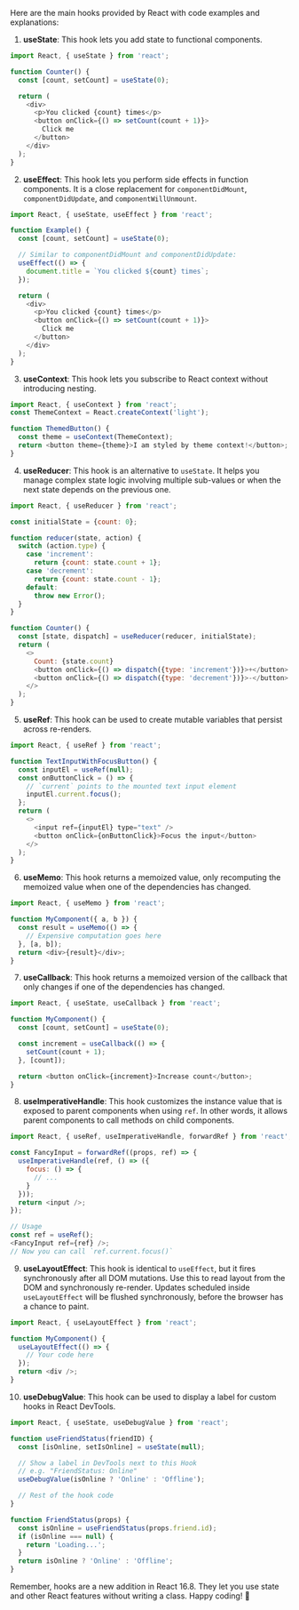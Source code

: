 Here are the main hooks provided by React with code examples and explanations:

1. **useState**: This hook lets you add state to functional components.

```javascript
import React, { useState } from 'react';

function Counter() {
  const [count, setCount] = useState(0);

  return (
    <div>
      <p>You clicked {count} times</p>
      <button onClick={() => setCount(count + 1)}>
        Click me
      </button>
    </div>
  );
}
```

2. **useEffect**: This hook lets you perform side effects in function components. It is a close replacement for `componentDidMount`, `componentDidUpdate`, and `componentWillUnmount`.

```javascript
import React, { useState, useEffect } from 'react';

function Example() {
  const [count, setCount] = useState(0);

  // Similar to componentDidMount and componentDidUpdate:
  useEffect(() => {
    document.title = `You clicked ${count} times`;
  });

  return (
    <div>
      <p>You clicked {count} times</p>
      <button onClick={() => setCount(count + 1)}>
        Click me
      </button>
    </div>
  );
}
```

3. **useContext**: This hook lets you subscribe to React context without introducing nesting.

```javascript
import React, { useContext } from 'react';
const ThemeContext = React.createContext('light');

function ThemedButton() {
  const theme = useContext(ThemeContext);
  return <button theme={theme}>I am styled by theme context!</button>;
}
```

4. **useReducer**: This hook is an alternative to `useState`. It helps you manage complex state logic involving multiple sub-values or when the next state depends on the previous one.

```javascript
import React, { useReducer } from 'react';

const initialState = {count: 0};

function reducer(state, action) {
  switch (action.type) {
    case 'increment':
      return {count: state.count + 1};
    case 'decrement':
      return {count: state.count - 1};
    default:
      throw new Error();
  }
}

function Counter() {
  const [state, dispatch] = useReducer(reducer, initialState);
  return (
    <>
      Count: {state.count}
      <button onClick={() => dispatch({type: 'increment'})}>+</button>
      <button onClick={() => dispatch({type: 'decrement'})}>-</button>
    </>
  );
}
```

5. **useRef**: This hook can be used to create mutable variables that persist across re-renders.

```javascript
import React, { useRef } from 'react';

function TextInputWithFocusButton() {
  const inputEl = useRef(null);
  const onButtonClick = () => {
    // `current` points to the mounted text input element
    inputEl.current.focus();
  };
  return (
    <>
      <input ref={inputEl} type="text" />
      <button onClick={onButtonClick}>Focus the input</button>
    </>
  );
}
```

6. **useMemo**: This hook returns a memoized value, only recomputing the memoized value when one of the dependencies has changed.

```javascript
import React, { useMemo } from 'react';

function MyComponent({ a, b }) {
  const result = useMemo(() => {
    // Expensive computation goes here
  }, [a, b]);
  return <div>{result}</div>;
}
```

7. **useCallback**: This hook returns a memoized version of the callback that only changes if one of the dependencies has changed.

```javascript
import React, { useState, useCallback } from 'react';

function MyComponent() {
  const [count, setCount] = useState(0);

  const increment = useCallback(() => {
    setCount(count + 1);
  }, [count]);

  return <button onClick={increment}>Increase count</button>;
}
```

8. **useImperativeHandle**: This hook customizes the instance value that is exposed to parent components when using `ref`. In other words, it allows parent components to call methods on child components.

```javascript
import React, { useRef, useImperativeHandle, forwardRef } from 'react';

const FancyInput = forwardRef((props, ref) => {
  useImperativeHandle(ref, () => ({
    focus: () => {
      // ...
    }
  }));
  return <input />;
});

// Usage
const ref = useRef();
<FancyInput ref={ref} />;
// Now you can call `ref.current.focus()`
```

9. **useLayoutEffect**: This hook is identical to `useEffect`, but it fires synchronously after all DOM mutations. Use this to read layout from the DOM and synchronously re-render. Updates scheduled inside `useLayoutEffect` will be flushed synchronously, before the browser has a chance to paint.

```javascript
import React, { useLayoutEffect } from 'react';

function MyComponent() {
  useLayoutEffect(() => {
    // Your code here
  });
  return <div />;
}
```

10. **useDebugValue**: This hook can be used to display a label for custom hooks in React DevTools.

```javascript
import React, { useState, useDebugValue } from 'react';

function useFriendStatus(friendID) {
  const [isOnline, setIsOnline] = useState(null);

  // Show a label in DevTools next to this Hook
  // e.g. "FriendStatus: Online"
  useDebugValue(isOnline ? 'Online' : 'Offline');

  // Rest of the hook code
}

function FriendStatus(props) {
  const isOnline = useFriendStatus(props.friend.id);
  if (isOnline === null) {
    return 'Loading...';
  }
  return isOnline ? 'Online' : 'Offline';
}
```

Remember, hooks are a new addition in React 16.8. They let you use state and other React features without writing a class. Happy coding! 🚀
